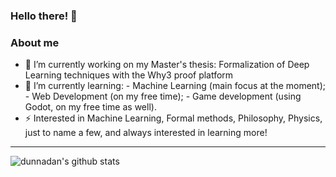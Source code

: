 ### Hello there! 👋

### About me
- 🔭 I’m currently working on my Master's thesis: Formalization of Deep Learning techniques with the Why3 proof platform
- 🌱 I’m currently learning:
      - Machine Learning (main focus at the moment); 
      - Web Development (on my free time);
      - Game development (using Godot, on my free time as well).
- ⚡ Interested in Machine Learning, Formal methods, Philosophy, Physics, just to name a few, and always interested in learning more!

---
![dunnadan's github stats](https://github-readme-stats.vercel.app/api?username=dunnadan&count_private=true&show_icons=true)



<!--
**dunnadan/dunnadan** is a ✨ _special_ ✨ repository because its `README.md` (this file) appears on your GitHub profile.

Here are some ideas to get you started:

- 🔭 I’m currently working on my Master's thesis: Formalization of Deep Learning techniques with the Why3 proof platform
- 🌱 I’m currently learning Machine Learning and Go
- 👯 I’m looking to collaborate on ...
- 🤔 I’m looking for help with ...
- 💬 Ask me about ...
- 📫 How to reach me: ...
- 😄 Pronouns: ...
- ⚡ Interested in Machine Learning, Formal methods, Philosophy, Physics, just to name a few, and always interested in learning more! 
-->
